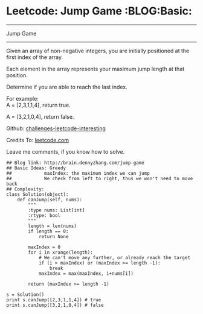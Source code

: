 # Leetcode: Jump Game     :BLOG:Basic:


---

Jump Game  

---

Given an array of non-negative integers, you are initially positioned at the first index of the array.  

Each element in the array represents your maximum jump length at that position.  

Determine if you are able to reach the last index.  

For example:  
A = [2,3,1,1,4], return true.  

A = [3,2,1,0,4], return false.  

Github: [challenges-leetcode-interesting](https://github.com/DennyZhang/challenges-leetcode-interesting/tree/master/jump-game)  

Credits To: [leetcode.com](https://leetcode.com/problems/jump-game/description/)  

Leave me comments, if you know how to solve.  

    ## Blog link: http://brain.dennyzhang.com/jump-game
    ## Basic Ideas: Greedy
    ##            maxIndex: the maximum index we can jump
    ##            We check from left to right, thus we won't need to move back
    ## Complexity:
    class Solution(object):
        def canJump(self, nums):
            """
            :type nums: List[int]
            :rtype: bool
            """
            length = len(nums)
            if length == 0:
                return None
    
            maxIndex = 0
            for i in xrange(length):
                # We can't move any further, or already reach the target
                if (i > maxIndex) or (maxIndex >= length -1):
                    break
                maxIndex = max(maxIndex, i+nums[i])
    
            return (maxIndex >= length -1)
    
    s = Solution()
    print s.canJump([2,3,1,1,4]) # true
    print s.canJump([3,2,1,0,4]) # false